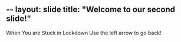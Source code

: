 --
layout: slide
title: "Welcome to our second slide!"
---
When You are Stuck in Lockdown
Use the left arrow to go back!
